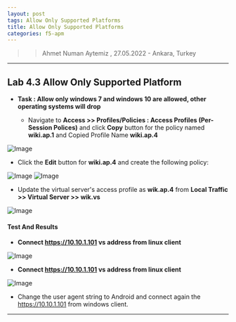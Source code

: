 ```yaml
---
layout: post
tags: Allow Only Supported Platforms
title: Allow Only Supported Platforms
categories: f5-apm
---
```


>> Ahmet Numan Aytemiz , 27.05.2022 - Ankara, Turkey

---

## Lab 4.3 Allow Only Supported Platform

- **Task : Allow only windows 7 and windows 10 are allowed, other operating systems will drop**

  - Navigate to **Access >> Profiles/Policies : Access Profiles (Per-Session Polices)** and click **Copy** button for the policy named **wiki.ap.1** and Copied Profile Name **wiki.ap.4**

![Image](/img/copied-wiki-ap-4.png)


  - Click the **Edit** button for **wiki.ap.4** and create the following policy:

![Image](/img/supportedos.png)
![Image](/img/wiki-ap-4-macro.png)

  - Update the virtual server's access profile as **wik.ap.4** from **Local Traffic >> Virtual Server >> wik.vs**

![Image](/img/access-profile.png)

#### **Test And Results**

- **Connect https://10.10.1.101 vs address from linux client**

![Image](/img/linux-client.png)

- **Connect https://10.10.1.101 vs address from linux client**

![Image](/img/windows-client.png)

- Change the user agent string to Android and connect again the https://10.10.1.101 from windows client.

  
---
  